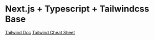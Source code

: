 # Next.js + Typescript + Tailwindcss Base

[Tailwind Doc](https://tailwindcss.com/)
[Tailwind Cheat Sheet](https://nerdcave.com/tailwind-cheat-sheet)
